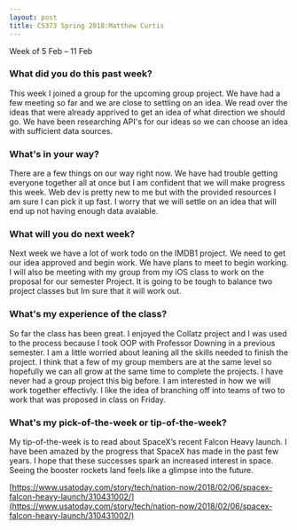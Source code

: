 ```yaml
---
layout: post
title: CS373 Spring 2018:Matthew Curtis
---
```

Week of 5 Feb – 11 Feb

### What did you do this past week?

This week I joined a group for the upcoming group project. We have had a few meeting so far and we are close to settling on an idea. We read over the ideas that were already apprived to get an idea of what direction we should go. We have been researching API's for our ideas so we can choose an idea with sufficient data sources. 

### What's in your way?

There are a few things on our way right now. We have had trouble getting everyone together all at once but I am confident that we will make progress this week. Web dev is pretty new to me but with the provided resources I am sure I can pick it up fast. I worry that we will settle on an idea that will end up not having enough data avaiable.  

### What will you do next week?

Next week we have a lot of work todo on the IMDB1 project. We need to get our idea approved and begin work. We have plans to meet to begin working. I will also be meeting with my group from my iOS class to work on the proposal for our semester Project. It is going to be tough to balance two project classes but Im sure that it will work out. 

### What's my experience of the class?

So far the class has been great. I enjoyed the Collatz project and I was used to the process because I took OOP with Professor Downing in a previous semester. I am a little worried about leaning all the skills needed to finish the project. I think that a few of my group members are at the same level so hopefully we can all grow at the same time to complete the projects. I have never had a group project this big before. I am interested in how we will work together effectivly. I like the idea of branching off into teams of two to work that was proposed in class on Friday.

### What's my pick-of-the-week or tip-of-the-week?

My tip-of-the-week is to read about SpaceX’s recent Falcon Heavy launch. I have been amazed  by the progress that SpaceX has made in the past few years. I hope that these successes spark an increased interest in space. Seeing the booster rockets land feels like a glimpse into the future. 

[https://www.usatoday.com/story/tech/nation-now/2018/02/06/spacex-falcon-heavy-launch/310431002/](https://www.usatoday.com/story/tech/nation-now/2018/02/06/spacex-falcon-heavy-launch/310431002/)
